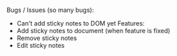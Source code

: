 Bugs / Issues (so many bugs):
- Can't add sticky notes to DOM yet
Features:
- Add sticky notes to document (when feature is fixed)
- Remove sticky notes
- Edit sticky notes
